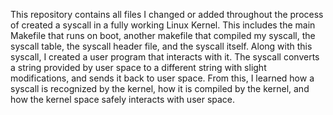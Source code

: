 This repository contains all files I changed or added throughout the process of created a syscall in a fully working Linux Kernel. This includes the main Makefile that runs on boot,
another makefile that compiled my syscall, the syscall table, the syscall header file, and the syscall itself. Along with this syscall, I created a user program that interacts with
it. The syscall converts a string provided by user space to a different string with slight modifications, and sends it back to user space. From this, I learned how a syscall is 
recognized by the kernel, how it is compiled by the kernel, and how the kernel space safely interacts with user space.
